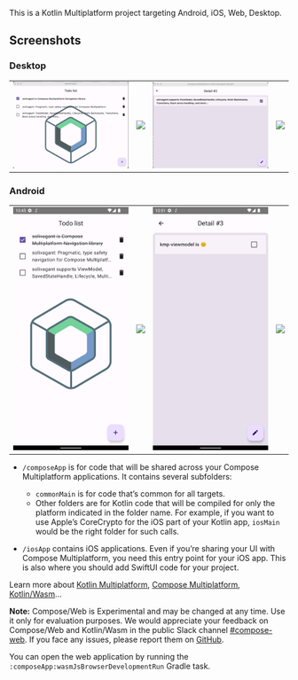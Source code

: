 This is a Kotlin Multiplatform project targeting Android, iOS, Web, Desktop.

## Screenshots

### Desktop

|                       |                        |                       |                        |
|:---------------------:|:----------------------:|:---------------------:|:----------------------:|
| ![](images/img_0.png) | ![](simages/img_1.png) | ![](images/img_2.png) | ![](simages/img_3.png) |

### Android

|                       |                        |                       |                        |
|:---------------------:|:----------------------:|:---------------------:|:----------------------:|
| ![](images/img_4.png) | ![](simages/img_5.png) | ![](images/img_6.png) | ![](simages/img_7.png) |

* `/composeApp` is for code that will be shared across your Compose Multiplatform applications.
  It contains several subfolders:
  - `commonMain` is for code that’s common for all targets.
  - Other folders are for Kotlin code that will be compiled for only the platform indicated in the
    folder name.
    For example, if you want to use Apple’s CoreCrypto for the iOS part of your Kotlin app,
    `iosMain` would be the right folder for such calls.

* `/iosApp` contains iOS applications. Even if you’re sharing your UI with Compose Multiplatform,
  you need this entry point for your iOS app. This is also where you should add SwiftUI code for
  your project.

Learn more
about [Kotlin Multiplatform](https://www.jetbrains.com/help/kotlin-multiplatform-dev/get-started.html),
[Compose Multiplatform](https://github.com/JetBrains/compose-multiplatform/#compose-multiplatform),
[Kotlin/Wasm](https://kotl.in/wasm/)…

**Note:** Compose/Web is Experimental and may be changed at any time. Use it only for evaluation
purposes.
We would appreciate your feedback on Compose/Web and Kotlin/Wasm in the public Slack
channel [#compose-web](https://slack-chats.kotlinlang.org/c/compose-web).
If you face any issues, please report them
on [GitHub](https://github.com/JetBrains/compose-multiplatform/issues).

You can open the web application by running the `:composeApp:wasmJsBrowserDevelopmentRun` Gradle
task.
